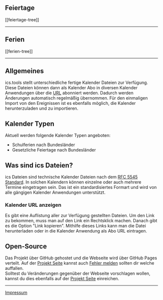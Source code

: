 ## Feiertage
[[feiertage-tree]]

---
## Ferien
[[ferien-tree]]

---
## Allgemeines
ics.tools stellt unterschiedliche fertige Kalender Dateien zur Verfügung. Diese Dateien können dann als Kalender Abo in diversen Kalender Anwendungen über die [URL](#kalender-url-anzeigen) abonniert werden.
Dadurch werden Änderungen automatisch regelmäßig übernommen.
Für den einmaligen Import von den Ereignissen ist es ebenfalls möglich, die Kalender herunterzuladen und zu importieren.

## Kalender Typen
Aktuell werden folgende Kalender Typen angeboten:
- Schulferien nach Bundesländer
- Gesetzliche Feiertage nach Bundesländer

## Was sind ics Dateien?
ics Dateien sind technische Kalender Dateien nach dem [RFC 5545 Standard](https://www.rfc-editor.org/rfc/rfc5545). In solchen Kalendern können einzelne oder auch mehrere Termine eingetragen sein. 
Das ist ein standardisiertes Formart und wird von alle gängigen Kalender Anwendungen unterstützt.

### Kalender URL anzeigen
Es gibt eine Auflistung aller zur Verfügung gestellten Dateien. Um den Link zu bekommen, muss man auf den Link ein Rechtsklick machen. Danach gibt es die Option "Link kopieren". Mithilfe dieses Links kann man die Datei herunterladen oder in die Kalender Anwendung als Abo URL eintragen.

## Open-Source
Das Projekt über GitHub gehostet und die Webseite wird über GitHub Pages verteilt.
Auf der [Projekt Seite](https://github.com/ics-tools/ics.tools) kannst auch [Fehler melden](https://github.com/ics-tools/ics.tools/issues/new/choose) sollten dir welche auffallen.  
Solltest du Veränderungen gegenüber der Webseite vorschlagen wollen, kannst du dies ebenfalls auf der [Projekt Seite](https://github.com/ics-tools/ics.tools) einreichen.

---
[Impressum](https://skillkiller.de/impressum)
